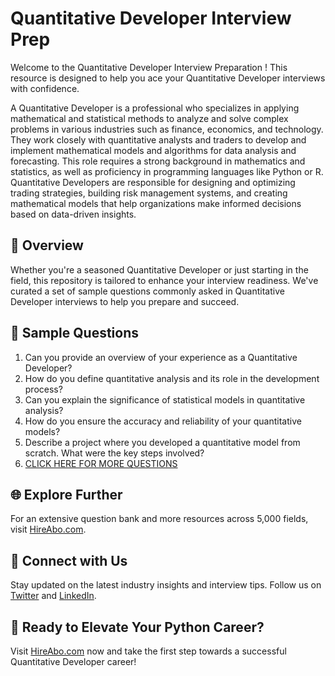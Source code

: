 # Quantitative Developer Interview Prep

Welcome to the Quantitative Developer Interview Preparation ! This resource is designed to help you ace your Quantitative Developer interviews with confidence.

A Quantitative Developer is a professional who specializes in applying mathematical and statistical methods to analyze and solve complex problems in various industries such as finance, economics, and technology. They work closely with quantitative analysts and traders to develop and implement mathematical models and algorithms for data analysis and forecasting. This role requires a strong background in mathematics and statistics, as well as proficiency in programming languages like Python or R. Quantitative Developers are responsible for designing and optimizing trading strategies, building risk management systems, and creating mathematical models that help organizations make informed decisions based on data-driven insights.

## 🚀 Overview

Whether you're a seasoned Quantitative Developer or just starting in the field, this repository is tailored to enhance your interview readiness. We've curated a set of sample questions commonly asked in Quantitative Developer interviews to help you prepare and succeed.

## 📝 Sample Questions

1. Can you provide an overview of your experience as a Quantitative Developer?
2. How do you define quantitative analysis and its role in the development process?
3. Can you explain the significance of statistical models in quantitative analysis?
4. How do you ensure the accuracy and reliability of your quantitative models?
5. Describe a project where you developed a quantitative model from scratch. What were the key steps involved?
6. [CLICK HERE FOR MORE QUESTIONS](https://hireabo.com/job/19_3_10/Quantitative%20Developer)

## 🌐 Explore Further

For an extensive question bank and more resources across 5,000 fields, visit [HireAbo.com](https://www.hireabo.com).

## 📱 Connect with Us

Stay updated on the latest industry insights and interview tips. Follow us on [Twitter](https://twitter.com/hireabo) and [LinkedIn](https://www.linkedin.com/in/hire-abo-3609972a8/).

## 🚀 Ready to Elevate Your Python Career?

Visit [HireAbo.com](https://www.hireabo.com) now and take the first step towards a successful Quantitative Developer career!
